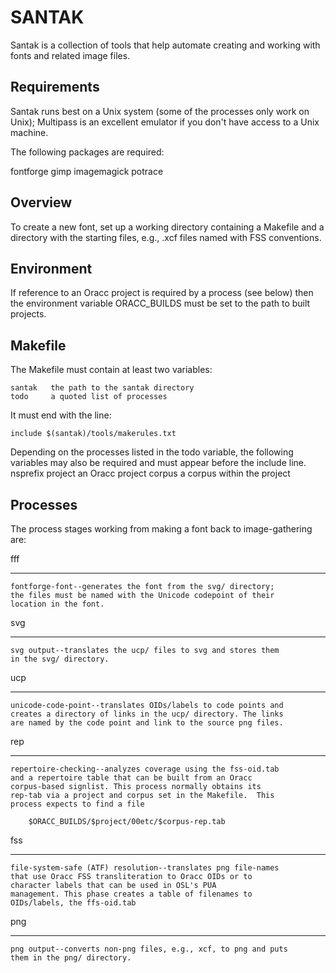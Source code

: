 SANTAK
======

Santak is a collection of tools that help automate creating and
working with fonts and related image files.

Requirements
------------

Santak runs best on a Unix system (some of the processes only work on
Unix); Multipass is an excellent emulator if you don't have access to
a Unix machine.

The following packages are required:

 fontforge
 gimp
 imagemagick
 potrace

Overview
--------

To create a new font, set up a working directory containing a Makefile
and a directory with the starting files, e.g., .xcf files named with
FSS conventions.

Environment
-----------

If reference to an Oracc project is required by a process (see below)
then the environment variable ORACC_BUILDS must be set to the path to
built projects.

Makefile
--------

The Makefile must contain at least two variables:

	santak   the path to the santak directory
	todo     a quoted list of processes

It must end with the line:

	include $(santak)/tools/makerules.txt

Depending on the processes listed in the todo variable, the following
variables may also be required and must appear before the include
line.
	nsprefix
	project	an Oracc project
	corpus	a corpus within the project

Processes
---------

The process stages working from making a font back to image-gathering
are:

fff
***

	fontforge-font--generates the font from the svg/ directory;
	the files must be named with the Unicode codepoint of their
	location in the font.

svg
***

	svg output--translates the ucp/ files to svg and stores them
	in the svg/ directory.

ucp
***

	unicode-code-point--translates OIDs/labels to code points and
	creates a directory of links in the ucp/ directory. The links
	are named by the code point and link to the source png files.

rep
***

	repertoire-checking--analyzes coverage using the fss-oid.tab
	and a repertoire table that can be built from an Oracc
	corpus-based signlist. This process normally obtains its
	rep-tab via a project and corpus set in the Makefile.  This
	process expects to find a file

		$ORACC_BUILDS/$project/00etc/$corpus-rep.tab

fss
***

	file-system-safe (ATF) resolution--translates png file-names
	that use Oracc FSS transliteration to Oracc OIDs or to
	character labels that can be used in OSL's PUA
	management. This phase creates a table of filenames to
	OIDs/labels, the ffs-oid.tab

png
***

	png output--converts non-png files, e.g., xcf, to png and puts
	them in the png/ directory.
